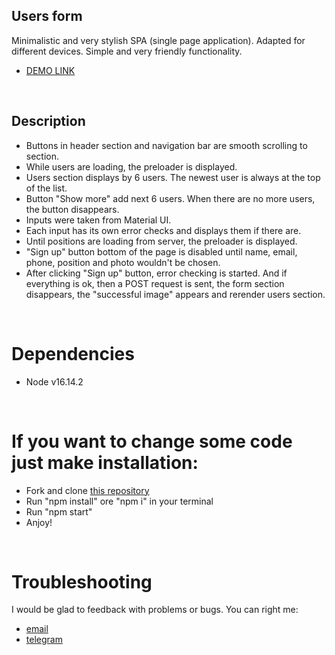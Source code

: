 ## Users form

Minimalistic and very stylish SPA (single page application). Adapted for different devices. Simple and very friendly functionality.

* [DEMO LINK](https://uliton.github.io/users_form/)
<br>

## Description
* Buttons in header section and navigation bar are smooth scrolling to section.
* While users are loading, the preloader is displayed.
* Users section displays by 6 users. The newest user is always at the top of the list.
* Button "Show more" add next 6 users. When there are no more users, the button disappears.
* Inputs were taken from Material UI.
* Each input has its own error checks and displays them if there are.
* Until positions are loading from server, the preloader is displayed.
* "Sign up" button bottom of the page is disabled until name, email, phone, position and photo wouldn't be chosen.
* After clicking "Sign up" button, error checking is started. And if everything is ok, then a POST request is sent, the form section disappears, the "successful image" appears and rerender users section.
<br>

# Dependencies
* Node v16.14.2
<br>

# If you want to change some code just make installation:
* Fork and clone [this repository](https://github.com/uliton/users_form)
* Run "npm install" ore "npm i" in your terminal
* Run "npm start"
* Anjoy!
<br>

# Troubleshooting
I would be glad to feedback with problems or bugs.
You can right me:
* [email](mailto:al.haruca@gmail.com)
* [telegram](https://tlgg.ru/@a_haruca)
